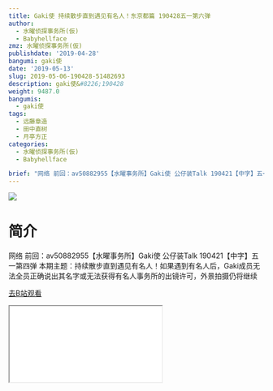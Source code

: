 ```yaml
---
title: Gaki使 持续散步直到遇见有名人！东京都篇 190428五一第六弹
author:
  - 水曜侦探事务所(仮)
  - Babyhellface
zmz: 水曜侦探事务所(仮)
publishdate: '2019-04-28'
bangumi: gaki使
date: '2019-05-13'
slug: 2019-05-06-190428-51482693
description: gaki使&#8226;190428
weight: 9487.0
bangumis:
  - gaki使
tags:
  - 远藤章造
  - 田中直树
  - 月亭方正
categories:
  - 水曜侦探事务所(仮)
  - Babyhellface

brief: "网络 前回：av50882955【水曜事务所】Gaki使 公仔装Talk 190421【中字】五一第四弹 本期主题：持续散步直到遇见有名人！如果遇到有名人后，Gaki成员无法全员正确说出其名字或无法获得有名人事务所的出镜许可，外景拍摄仍将继续"
---
```

![](https://i.imgur.com/2pl4yd2.jpg)
# 简介  
网络
前回：av50882955【水曜事务所】Gaki使 公仔装Talk 190421【中字】五一第四弹
本期主题：持续散步直到遇见有名人！如果遇到有名人后，Gaki成员无法全员正确说出其名字或无法获得有名人事务所的出镜许可，外景拍摄仍将继续  

[去B站观看](https://www.bilibili.com/video/av51482693/)
<div class ="resp-container"><iframe class="testiframe" src="//player.bilibili.com/player.html?aid=51482693"", scrolling="no", allowfullscreen="true" > </iframe></div> 

